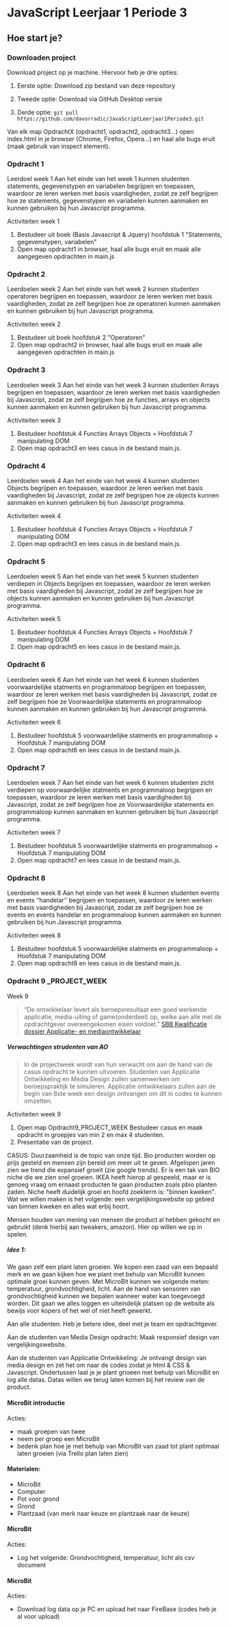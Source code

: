 # JavaScript Leerjaar 1 Periode 3

## Hoe start je?

### Downloaden project
Download project op je machine. Hiervoor heb je drie opties:
1. Eerste optie:
Download zip bestand van deze repository

2. Tweede optie:
Download via GitHub Desktop versie

3. Derde optie:
`git pull https://github.com/davorradic/JavaScriptLeerjaar1Periode3.git`

Van elk map OpdrachtX (opdracht1, opdracht2, opdracht3...) open index.html in je browser (Chrome, Firefox, Opera...) en haal alle bugs eruit (maak gebruik van inspect element).

### Opdracht 1
Leerdoel week 1
Aan het einde van het week 1 kunnen studenten statements, gegevenstypen en variabelen begrijpen en toepassen, waardoor ze leren werken met basis vaardigheden, zodat ze zelf begrijpen hoe ze statements, gegevenstypen en variabelen kunnen aanmaken en kunnen gebruiken bij hun Javascript programma.

Activiteiten week 1
1.	Bestudeer uit boek (Basis Javascript & Jquery) hoofdstuk 1 "Statements, gegevenstypen, variabelen"
2.	Open map opdracht1 in browser, haal alle bugs eruit en maak alle aangegeven opdrachten in main.js

### Opdracht 2
Leerdoelen week 2
Aan het einde van het week 2 kunnen studenten operatoren begrijpen en toepassen, waardoor ze leren werken met basis vaardigheden, zodat ze zelf begrijpen hoe ze operatoren kunnen aanmaken en kunnen gebruiken bij hun Javascript programma.

Activiteiten week 2
1.	Bestudeer uit boek hoofdstuk 2 "Operatoren"
2.	Open map opdracht2 in browser, haal alle bugs eruit en maak alle aangegeven opdrachten in main.js

### Opdracht 3
Leerdoelen week 3
Aan het einde van het week 3 kunnen studenten Arrays begrijpen en toepassen, waardoor ze leren werken met basis vaardigheden bij Javascript, zodat ze zelf begrijpen hoe ze functies, arrays en objects kunnen aanmaken en kunnen gebruiken bij hun Javascript programma.

Activiteiten week 3
1.	Bestudeer hoofdstuk 4 Functies Arrays Objects + Hoofdstuk 7 manipulating DOM
2.	Open map opdracht3 en lees casus in de bestand main.js. 

### Opdracht 4
Leerdoelen week 4
Aan het einde van het week 4 kunnen studenten Objects begrijpen en toepassen, waardoor ze leren werken met basis vaardigheden bij Javascript, zodat ze zelf begrijpen hoe ze objects kunnen aanmaken en kunnen gebruiken bij hun Javascript programma.

Activiteiten week 4
1.	Bestudeer hoofdstuk 4 Functies Arrays Objects + Hoofdstuk 7 manipulating DOM
2.	Open map opdracht3 en lees casus in de bestand main.js. 

### Opdracht 5
Leerdoelen week 5
Aan het einde van het week 5 kunnen studenten verdiepen in Objects begrijpen en toepassen, waardoor ze leren werken met basis vaardigheden bij Javascript, zodat ze zelf begrijpen hoe ze objects kunnen aanmaken en kunnen gebruiken bij hun Javascript programma.

Activiteiten week 5
1.	Bestudeer hoofdstuk 4 Functies Arrays Objects + Hoofdstuk 7 manipulating DOM
2.	Open map opdracht5 en lees casus in de bestand main.js. 


### Opdracht 6
Leerdoelen week 6
Aan het einde van het week 6 kunnen studenten voorwaardelijke statments en programmaloop
begrijpen en toepassen, waardoor ze leren werken met basis vaardigheden bij Javascript, zodat ze zelf begrijpen hoe ze Voorwaardelijke statements en programmaloop kunnen aanmaken en kunnen gebruiken bij hun Javascript programma.

Activiteiten week 6
1.	Bestudeer hoofdstuk 5 voorwaardelijke statments en programmaloop + Hoofdstuk 7 manipulating DOM
2.	Open map opdracht6 en lees casus in de bestand main.js. 

### Opdracht 7
Leerdoelen week 7
Aan het einde van het week 6 kunnen studenten zicht verdiepen op voorwaardelijke statments en programmaloop
begrijpen en toepassen, waardoor ze leren werken met basis vaardigheden bij Javascript, zodat ze zelf begrijpen hoe ze Voorwaardelijke statements en programmaloop kunnen aanmaken en kunnen gebruiken bij hun Javascript programma.

Activiteiten week 7
1.	Bestudeer hoofdstuk 5 voorwaardelijke statments en programmaloop + Hoofdstuk 7 manipulating DOM
2.	Open map opdracht7 en lees casus in de bestand main.js. 

### Opdracht 8
Leerdoelen week 8
Aan het einde van het week 8 kunnen studenten events en events ‘’handelar’’
begrijpen en toepassen, waardoor ze leren werken met basis vaardigheden bij Javascript, zodat ze zelf begrijpen hoe ze events en events handelar en programmaloop kunnen aanmaken en kunnen gebruiken bij hun Javascript programma.

Activiteiten week 8
1.	Bestudeer hoofdstuk 5 voorwaardelijke statments en programmaloop + Hoofdstuk 7 manipulating DOM
2.	Open map opdracht8 en lees casus in de bestand main.js. 

### Opdracht 9 _PROJECT_WEEK 
Week 9

> “De ontwikkelaar levert als beroepsresultaat een goed werkende applicatie, media-uiting of game(onderdeel) op, welke aan alle met de opdrachtgever overeengekomen eisen voldoet.”
[SBB Kwalificatie dossier Applicatie- en mediaontwikkelaar](https://kwalificaties.s-bb.nl/Details/Index/2883?type=kwalificatie&item_id=1008212 "KD - AO")
##### Verwachtingen strudenten van AO
> In de projectweek wordt van hun verwacht om aan de hand van de casus opdracht te kunnen uitvoeren. Studenten van Applicatie Ontwikkeling en Media Design zullen samenwerken om beroepspraktijk te simuleren. Applicatie ontwikkelaars zullen aan de begin van 8ste week een design ontvangen om dit in codes te kunnen omzetten. 

Activiteiten week 9
1.	Open map Opdracht9_PROJECT_WEEK Bestudeer casus en maak opdracht in groepjes van min 2 en max 4 studenten.
2.	Presentatie van de project.

CASUS:
Duurzaamheid is de topic van onze tijd. Bio producten worden op prijs gesteld en mensen zijn bereid om meer uit te geven. Afgelopen jaren zien we trend die expansief groeit (zie google trends). Er is een tak van BIO niche die we zien snel groeien. IKEA heeft hierop al gespeeld, maar er is genoeg vraag om ernaast producten te gaan producten zoals pbio planten zaden.
Niche heeft duidelijk groei en hoofd zoekterm is: "binnen kweken". Wat we willen maken is het volgende: een vergelijkingswebsite op gebied van binnen kweken en alles wat erbij hoort. 

Mensen houden van mening van mensen die product al hebben gekocht en gebruikt (denk hierbij aan tweakers, amazon). Hier op willen we op in spelen. 

##### Idee 1: 
We gaan zelf een plant laten groeien. We kopen een zaad van een bepaald merk en we gaan kijken hoe we plant met behulp van MicroBit kunnen optimale groei kunnen geven. Met MicroBit kunnen we volgende meten: temperatuur, grondvochtigheid, licht. Aan de hand van sensoren van grondvochtigheid kunnen we bepalen wanneer water kan toegevoegd worden. Dit gaan we alles loggen en uiteindelijk platsen op de website als bewijs voor kopers of het wel of niet heeft gewerkt.


Aan alle studenten: Heb je betere idee, deel met je team en opdrachtgever. 

Aan de studenten van Media Design opdracht: Maak responsief design van vergelijkingswebsite. 

Aan de studenten van Applicatie Ontwikkeling: Je ontvangt design van media design en zet het om naar de codes zodat je html & CSS & Javascript. Ondertussen laat je je plant grioeen met behulp van MicroBit en log alle datas. Datas willen we terug laten komen bij het review van de product.

#### MicroBit introductie
Acties:
- maak groepen van twee
- neem per groep een MicroBit
- bedenk plan hoe je met behulp van MicroBit van zaad tot plant optimaal laten groeien (via Trello plan laten zien)

#### Materialen:
- MicroBit
- Computer
- Pot voor grond
- Grond
- Plantzaad (van merk naar keuze en plantzaak naar de keuze)

#### MicroBit
Acties:
- Log het volgende: Grondvochtigheid, temperatuur, licht als csv document

#### MicroBit
Acties:
- Download log data op je PC en upload het naar FireBase (codes heb je al voor upload)
